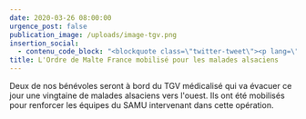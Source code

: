 ```yaml
---
date: 2020-03-26 08:00:00
urgence_post: false
publication_image: /uploads/image-tgv.png
insertion_social:
  - contenu_code_block: "<blockquote class=\"twitter-tweet\"><p lang=\"fr\" dir=\"ltr\">Avec, à son bord, 2 bénévoles de l&#39;Ordre de Malte France \U0001F64C <a href=\"https://t.co/VvXHwn0H7o\">https://t.co/VvXHwn0H7o</a></p>&mdash; Ordre de Malte France (@Malte_France) <a href=\"https://twitter.com/Malte_France/status/1242842635414441985?ref_src=twsrc%5Etfw\">March 25, 2020</a></blockquote> <script async src=\"https://platform.twitter.com/widgets.js\" charset=\"utf-8\"></script>"
title: L'Ordre de Malte France mobilisé pour les malades alsaciens
---
```


Deux de nos b&eacute;n&eacute;voles seront &agrave; bord du TGV m&eacute;dicalis&eacute; qui va &eacute;vacuer ce jour une vingtaine de malades alsaciens vers l'ouest. Ils ont &eacute;t&eacute; mobilis&eacute;s pour renforcer les &eacute;quipes du SAMU intervenant dans cette op&eacute;ration.&nbsp;&nbsp;

&nbsp;